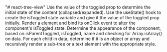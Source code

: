 "# react-tree-view"
Use the value of the toggled prop to determine the initial state of the content (collapsed/expanded).
Use the useState() hook to create the isToggled state variable and give it the value of the toggled prop initially.
Render a <span> element and bind its onClick event to alter the component's isToggled state.
Determine the appearance of the component, based on isParentToggled, isToggled, name and checking for Array.isArray() on data.
For each child in data, determine if it is an object or array and recursively render a sub-tree or a text element with the appropriate style.
